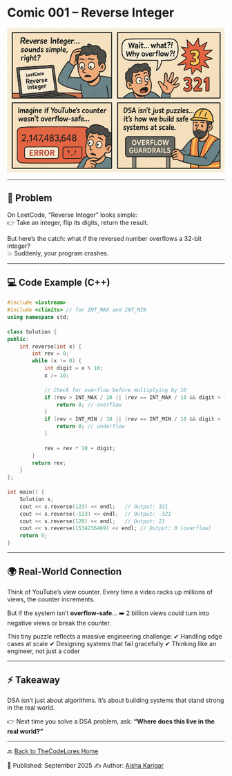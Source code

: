 

# Comic 001 – Reverse Integer  

![Comic 01 – Reverse Integer](./comic.png)
 

---

## 🧩 Problem  
On LeetCode, “Reverse Integer” looks simple:  
👉 Take an integer, flip its digits, return the result.  

But here’s the catch: what if the reversed number overflows a 32-bit integer?  
💥 Suddenly, your program crashes.  

---

## 💻 Code Example (C++)  

```cpp
#include <iostream>
#include <climits> // for INT_MAX and INT_MIN
using namespace std;

class Solution {
public:
    int reverse(int x) {
        int rev = 0;
        while (x != 0) {
            int digit = x % 10;
            x /= 10;

            // Check for overflow before multiplying by 10
            if (rev > INT_MAX / 10 || (rev == INT_MAX / 10 && digit > 7)) {
                return 0; // overflow
            }
            if (rev < INT_MIN / 10 || (rev == INT_MIN / 10 && digit < -8)) {
                return 0; // underflow
            }

            rev = rev * 10 + digit;
        }
        return rev;
    }
};

int main() {
    Solution s;
    cout << s.reverse(123) << endl;   // Output: 321
    cout << s.reverse(-123) << endl;  // Output: -321
    cout << s.reverse(120) << endl;   // Output: 21
    cout << s.reverse(1534236469) << endl; // Output: 0 (overflow)
    return 0;
}

```

---

## 🌍 Real-World Connection

Think of YouTube’s view counter.
Every time a video racks up millions of views, the counter increments.

But if the system isn’t **overflow-safe**…
➡️ 2 billion views could turn into negative views or break the counter.

This tiny puzzle reflects a massive engineering challenge:
✔ Handling edge cases at scale
✔ Designing systems that fail gracefully
✔ Thinking like an engineer, not just a coder

---

## ⚡ Takeaway

DSA isn’t just about algorithms.
It’s about building systems that stand strong in the real world.

👉 Next time you solve a DSA problem, ask:
**“Where does this live in the real world?”**

---

🔙 [Back to TheCodeLores Home](../../README.md)

📅 Published: September 2025
✍️ Author: [Aisha Karigar](https://github.com/aishakarigar)



